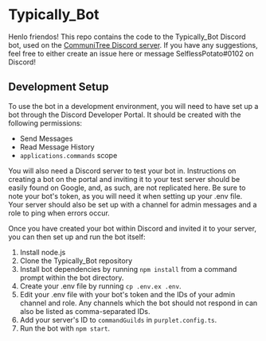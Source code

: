 # Typically_Bot

Henlo friendos! This repo contains the code to the Typically_Bot Discord bot,
used on the [CommuniTree Discord server][1]. If you have any suggestions,
feel free to either create an issue here or message SelflessPotato#0102 on Discord!

## Development Setup

To use the bot in a development environment, you will need to have set up a bot
through the Discord Developer Portal. It should be created with the following permissions:

- Send Messages
- Read Message History
- `applications.commands` scope

You will also need a Discord server to test your bot in. Instructions on creating
a bot on the portal and inviting it to your test server should be easily found
on Google, and, as such, are not replicated here. Be sure to note your bot's token, as
you will need it when setting up your .env file. Your server should also be set up
with a channel for admin messages and a role to ping when errors occur.

Once you have created your bot within Discord and invited it to your server, you can
then set up and run the bot itself:

1. Install node.js
2. Clone the Typically_Bot repository
3. Install bot dependencies by running `npm install` from a command prompt
   within the bot directory.
4. Create your .env file by running `cp .env.ex .env`.
5. Edit your .env file with your bot's token and the IDs of your admin channel and role. Any channels which the bot
   should not respond in can also be listed as comma-separated IDs.
6. Add your server's ID to `commandGuilds` in `purplet.config.ts`.
7. Run the bot with `npm start`.

[1]: https://discord.gg/cxBrH93Jtb
